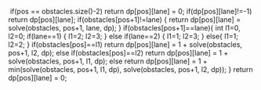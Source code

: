 ​
if(pos == obstacles.size()-2)
return dp[pos][lane] = 0;
if(dp[pos][lane]!=-1)
return dp[pos][lane];
if(obstacles[pos+1]!=lane)
{
return dp[pos][lane] = solve(obstacles, pos+1, lane, dp);
}
if(obstacles[pos+1]==lane){
int l1=0, l2=0;
if(lane==1)
{
l1=2;
l2=3;
}
else if(lane==2)
{
l1=1;
l2=3;
}
else{
l1=1;
l2=2;
}
if(obstacles[pos]==l1)
return dp[pos][lane] = 1 + solve(obstacles, pos+1, l2, dp);
else if(obstacles[pos]==l2)
return dp[pos][lane] = 1 + solve(obstacles, pos+1, l1, dp);
else
return dp[pos][lane] = 1 + min(solve(obstacles, pos+1, l1, dp), solve(obstacles, pos+1, l2, dp));
}
return dp[pos][lane] = 0;